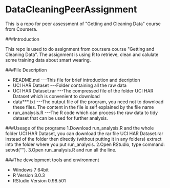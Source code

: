 DataCleaningPeerAssignment
==========================

This is a repo for peer assessment of "Getting and Cleaning Data" course from Coursera.


###Introduction

This repo is used to do assignment from coursera course "Getting and Cleaning Data". The assignment is using R to retrieve, clean and calulate some training data about smart wearing.


###File Description 
* README.md ---This file for brief introduction and decription
* UCI HAR Dataset ---Folder containing all the raw data
* UCI HAR Dataset.rar ---The compressed file of the folder UCI HAR Dataset which is convenient to download
* data***.txt ---The output file of the program, you need not to download these files. The content in the file is self explained by the file name
* run_analysis.R ---The R code which can process the raw data to tidy dataset that can be used for further analysis.


###Useage of the programe
1.Download run_analysis.R and the whole folder UCI HAR Dataset, you can download the rar file UCI HAR Dataset.rar instead of the folder then directly (without putting it in any folders) extract into the folder where you put run_analysis.
2.Open RStudio, type command: setwd("<the folder you put the run_analysis.R>"). 
3.Open run_analysis.R and run all the line.


###The development tools and environment

* Windows 7 64bit
* R Version 3.0.3
* RStudio Version 0.98.501 



